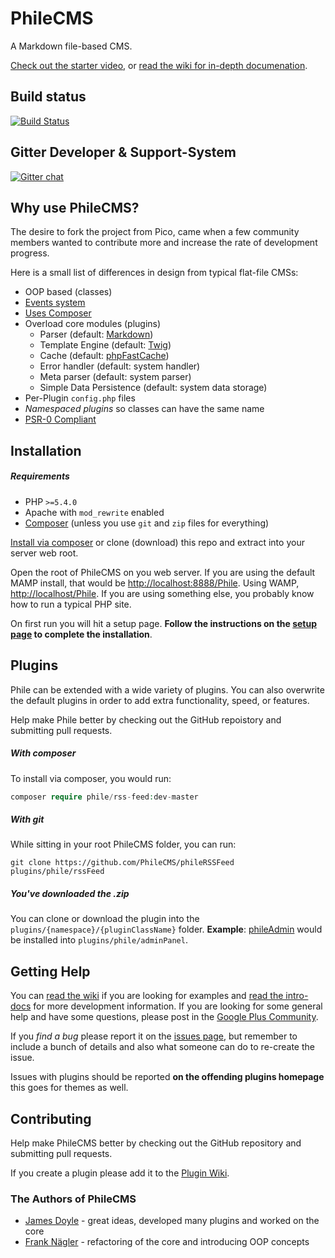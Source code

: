 PhileCMS
========

A Markdown file-based CMS.

[Check out the starter video](http://www.youtube.com/watch?v=8GLMe371RuI), or [read the wiki for in-depth documenation](https://github.com/PhileCMS/Phile/wiki/_pages).

## Build status

[![Build Status](https://travis-ci.org/PhileCMS/Phile.svg?branch=master)](https://travis-ci.org/PhileCMS/Phile)

## Gitter Developer & Support-System

[![Gitter chat](https://badges.gitter.im/PhileCMS/Phile.png)](https://gitter.im/PhileCMS/Phile)

## Why use PhileCMS?

The desire to fork the project from Pico, came when a few community members wanted to contribute more and increase the rate of development progress.

Here is a small list of differences in design from typical flat-file CMSs:

* OOP based (classes)
* [Events system](https://github.com/PhileCMS/Phile/wiki/%5BDEVELOPER%5D-Event-System)
* [Uses Composer](https://github.com/PhileCMS/Phile/blob/master/composer.json)
* Overload core modules (plugins)
    * Parser (default: [Markdown](https://github.com/michelf/php-markdown))
    * Template Engine (default: [Twig](http://twig.sensiolabs.org/))
    * Cache (default: [phpFastCache](https://github.com/khoaofgod/phpfastcache))
    * Error handler (default: system handler)
    * Meta parser (default: system parser)
    * Simple Data Persistence (default: system data storage)
* Per-Plugin `config.php` files
* *Namespaced plugins* so classes can have the same name
* [PSR-0 Compliant](https://github.com/php-fig/fig-standards/blob/master/accepted/PSR-0.md)

## Installation

##### Requirements

* PHP `>=5.4.0`
* Apache with `mod_rewrite` enabled
* [Composer](https://getcomposer.org/) (unless you use `git` and `zip` files for everything)

[Install via composer](https://github.com/PhileCMS/Phile/wiki/%5BHOW-TO%5D-Installation#installation---method-two-the-nerd-way) or clone (download) this repo and extract into your server web root.

Open the root of PhileCMS on you web server. If you are using the default MAMP install, that would be [http://localhost:8888/Phile](http://localhost:8888/Phile). Using WAMP, [http://localhost/Phile](http://localhost/Phile). If you are using something else, you probably know how to run a typical PHP site.

On first run you will hit a setup page. **Follow the instructions on the [setup page](https://github.com/PhileCMS/Phile/blob/master/content/setup.md) to complete the installation**.

## Plugins

Phile can be extended with a wide variety of plugins. You can also overwrite the default plugins in order to add extra functionality, speed, or features.

Help make Phile better by checking out the GitHub repoistory and submitting pull requests.

##### With composer

To install via composer, you would run:

```php
composer require phile/rss-feed:dev-master
```

##### With git

While sitting in your root PhileCMS folder, you can run:

```shell
git clone https://github.com/PhileCMS/phileRSSFeed plugins/phile/rssFeed
```

##### You've downloaded the .zip

You can clone or download the plugin into the `plugins/{namespace}/{pluginClassName}` folder. **Example**: [phileAdmin](https://github.com/james2doyle/phileAdmin) would be installed into `plugins/phile/adminPanel`.

## Getting Help

You can [read the wiki](https://github.com/PhileCMS/Phile/wiki) if you are looking for examples and [read the intro-docs](http://philecms.com/docs.html) for more development information. If you are looking for some general help and have some questions, please post in the [Google Plus Community](https://plus.google.com/u/0/communities/105363272048954062353 "PhileCMS Community").

If you *find a bug* please report it on the [issues page](https://github.com/PhileCMS/Phile/issues), but remember to include a bunch of details and also what someone can do to re-create the issue.

Issues with plugins should be reported **on the offending plugins homepage** this goes for themes as well.

## Contributing

Help make PhileCMS better by checking out the GitHub repository and submitting pull requests.

If you create a plugin please add it to the [Plugin Wiki](https://github.com/PhileCMS/Phile/wiki/%5BCOMMUNITY%5D-Plugins).

### The Authors of PhileCMS

* [James Doyle](https://github.com/james2doyle) - great ideas, developed many plugins and worked on the core
* [Frank Nägler](https://github.com/NeoBlack) - refactoring of the core and introducing OOP concepts
